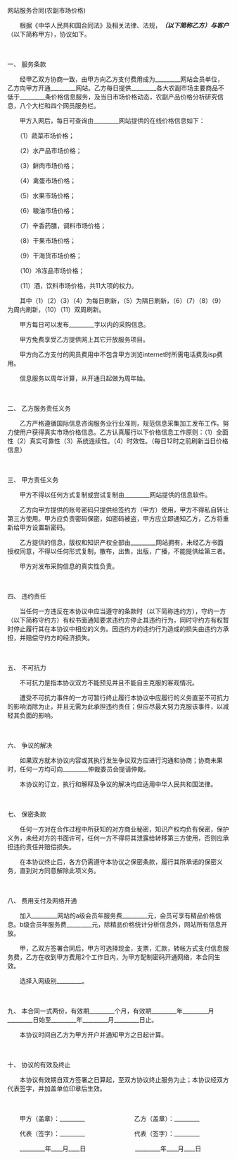 



网站服务合同(农副市场价格)



 

　　根据《中华人民共和国合同法》及相关法律、法规，_________（以下简称乙方）与客户_________（以下简称甲方），协议如下。

　　

一、
服务条款

　　经甲乙双方协商一致，由甲方向乙方支付费用成为_________网站会员单位，乙方向甲方开通_________网站。乙方每日提供_________各大农副市场主要商品不低于_________条价格信息服务，及当日市场价格动态，农副产品价格分析研究信息，八个大栏和四个网员服务栏。

　　甲方入网后，每日可查询由_________网站提供的在线价格信息如下：

　　（1）蔬菜市场价格；

　　（2）水产品市场价格；

　　（3）鲜肉市场价格；

　　（4）禽蛋市场价格；

　　（5）水果市场价格；

　　（6）粮油市场价格；

　　（7）辛香药膳，调料市场价格；

　　（8）干果市场价格；

　　（9）干海货市场价格；

　　（10）冷冻品市场价格；

　　（11）酒，饮料市场价格，共11大项的权力。

　　其中（1）（2）（3）（4）为每日刷新，（5）为隔日刷新，（6）（7）（8）（9）为周内刷新，（10）（11）双周刷新。

　　甲方每日可以发布_________字以内的采购信息。

　　甲方免费享受乙方提供网上其它开放服务项目。

　　甲方向乙方支付的网员费用中不包含甲方浏览internet时所需电话费及isp费用。

　　信息服务以周年计算，从开通日起做为周年始。

　　

二、
乙方服务责任义务

　　乙方严格遵循国际信息咨询服务业行业准则，规范信息采集加工发布工作。努力使用户获得真实市场价格信息。乙方认真履行以下价格信息工作原则：（1）全面性（2）真实可靠性（3）系统连续性。（4）时效性。（每日12时之前刷新当日价格信息）

　　

三、
甲方责任义务

　　甲方不得以任何方式复制或尝试复制由_________网站提供的信息软件。

　　乙方向甲方提供的账号密码只提供给签约方（甲方）使用，甲方不得私自转让第三方使用。甲方应负责密码保密，如密码被盗，甲方应立即通知乙方，乙方将重新给甲方设置新密码。

　　乙方提供的信息，版权和知识产权全部由_________网站拥有，未经乙方书面授权同意，不得以任何形式复制，散布，出售，出版，广播，不能提供给第三者。

　　甲方对发布采购信息的真实性负责。

　　

四、
违约责任

　　当任何一方违反在本协议中应当遵守的条款时（以下简称违约方），守约一方（以下简称守约方）有权书面通知要求违约方停止其违约行为，同时守约方有权暂时停止履行其在本协议中相应的义务。因违约方的违约行为造成的损失由违约方承担，并赔偿守约方的经济损失。

　　

五、
不可抗力

　　不可抗力是指本协议双方不能预见并且不能自主克服的客观情况。

　　遭受不可抗力事件的一方可暂行终止履行本协议中应履行的义务直至不可抗力的影响消除为止，并且无需为此承担违约责任；但应尽最大努力克服该事件，以减轻其负面的影响。

　　

六、
争议的解决

　　如果双方就本协议内容或其执行发生争议双方应进行沟通和协商；协商未果时，任何一方均可向_________仲裁委员会提请仲裁。

　　本协议的订立，执行和解释及争议的解决均应适用中华人民共和国法律。

　　

七、
保密条款

　　任何一方对在合作过程中所获知的对方商业秘密，知识产权均负有保密，保护义务，未经对方的书面许可，任何一方不得将其泄露给转移第三方使用，否则应承担违约责任并赔偿损失。

　　在本协议终止后，各方仍需遵守本协议之保密条款，履行其所承诺的保密义务，直到对方同意解除此项义务。

　　

八、
费用支付及网络开通

　　加入_________网站的a级会员年服务费_________元，会员可享有精品价格信息。b级会员年服务费_________元，除精品价格统计分析信息外，网站所有信息开放。

　　甲，乙双方签署合同后，甲方可选择现金，支票，汇款，转帐方式支付信息服务费，乙方在收到甲方费用2个工作日内，为甲方配制密码开通网络，本合同生效。

　　选择入网级别_________。

　　

九、
本合同一式两份，有效期_________个月，有效期_________年_________月_________日始至_________年_________月_________日止。

　　本协议时间自乙方为甲方开户并通知甲方之日起计算。

　　

十、
协议的有效及终止

　　本协议有效期自双方签署之日算起，至双方协议终止服务为止；本协议经双方代表签字，并加盖单位印章后生效。

　　

　　甲方（盖章）：_________　　　　　　　　乙方（盖章）：_________　　

　　代表（签字）：_________　　　　　　　　代表（签字）：_________　　

　　_________年____月____日　　　　　　　　_________年____月____日